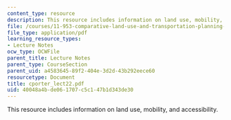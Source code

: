 ```yaml
---
content_type: resource
description: This resource includes information on land use, mobility, and accessibility.
file: /courses/11-953-comparative-land-use-and-transportation-planning-spring-2006/40048a4bde061707c5c147b1d343de30_cporter_lect22.pdf
file_type: application/pdf
learning_resource_types:
- Lecture Notes
ocw_type: OCWFile
parent_title: Lecture Notes
parent_type: CourseSection
parent_uid: a4583645-89f2-404e-3d2d-43b292eece60
resourcetype: Document
title: cporter_lect22.pdf
uid: 40048a4b-de06-1707-c5c1-47b1d343de30
---
```

This resource includes information on land use, mobility, and accessibility.

